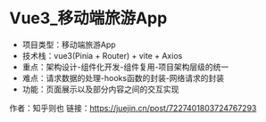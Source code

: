 # Vue3_移动端旅游App
- 项目类型：移动端旅游App
- 技术栈：vue3(Pinia + Router) + vite + Axios
- 重点：架构设计-组件化开发-组件复用-项目架构层级的统一
- 难点：请求数据的处理-hooks函数的封装-网络请求的封装
- 功能：页面展示以及部分内容之间的交互实现

作者：知乎则也
链接：https://juejin.cn/post/7227401803724767293
